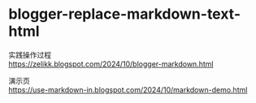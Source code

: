 # blogger-replace-markdown-text-html

实践操作过程  
https://zelikk.blogspot.com/2024/10/blogger-markdown.html

演示页  
https://use-markdown-in.blogspot.com/2024/10/markdown-demo.html

